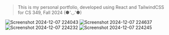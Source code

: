 > This is my personal portfolio, developed using React and TailwindCSS for CS 349, Fall 2024 (●'◡'●)

![Screenshot 2024-12-07 224043](https://github.com/user-attachments/assets/9a5c5f9d-ffc0-4ebe-a3c7-d5c7d978b71d)
![Screenshot 2024-12-07 224637](https://github.com/user-attachments/assets/8d122201-a421-4c58-98f2-b2a815f59ff8)
![Screenshot 2024-12-07 224232](https://github.com/user-attachments/assets/dd0d561a-b13d-4f33-b96a-b6b82fc55dc2)
![Screenshot 2024-12-07 224245](https://github.com/user-attachments/assets/39457e9e-3cb2-475f-9684-a563ac40b2af)

